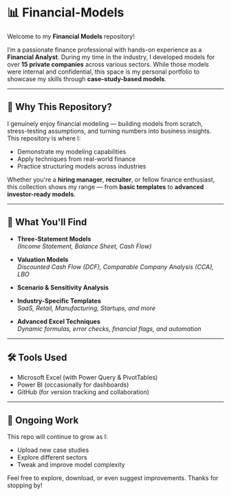 # 📊 Financial-Models

Welcome to my **Financial Models** repository!

I’m a passionate finance professional with hands-on experience as a **Financial Analyst**. During my time in the industry, I developed models for over **15 private companies** across various sectors. While those models were internal and confidential, this space is my personal portfolio to showcase my skills through **case-study-based models**.

---

## 💼 Why This Repository?

I genuinely enjoy financial modeling — building models from scratch, stress-testing assumptions, and turning numbers into business insights. This repository is where I:

- Demonstrate my modeling capabilities
- Apply techniques from real-world finance
- Practice structuring models across industries

Whether you're a **hiring manager**, **recruiter**, or fellow finance enthusiast, this collection shows my range — from **basic templates** to **advanced investor-ready models**.

---

## 📁 What You'll Find

- **Three-Statement Models**  
  _(Income Statement, Balance Sheet, Cash Flow)_

- **Valuation Models**  
  _Discounted Cash Flow (DCF), Comparable Company Analysis (CCA), LBO_

- **Scenario & Sensitivity Analysis**

- **Industry-Specific Templates**  
  _SaaS, Retail, Manufacturing, Startups, and more_

- **Advanced Excel Techniques**  
  _Dynamic formulas, error checks, financial flags, and automation_

---

## 🛠️ Tools Used

- Microsoft Excel (with Power Query & PivotTables)
- Power BI (occasionally for dashboards)
- GitHub (for version tracking and collaboration)

---

## 🔄 Ongoing Work

This repo will continue to grow as I:

- Upload new case studies
- Explore different sectors
- Tweak and improve model complexity

Feel free to explore, download, or even suggest improvements. Thanks for stopping by!

